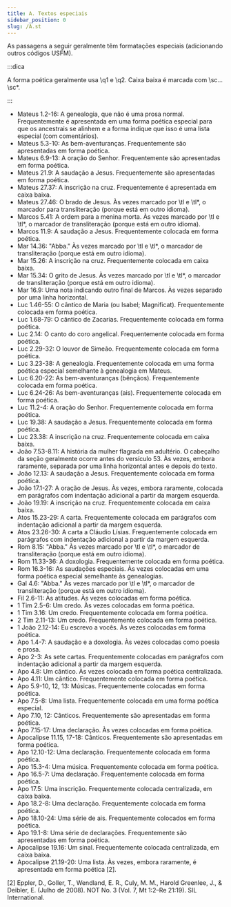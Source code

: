 ```yaml
---
title: A. Textos especiais
sidebar_position: 0
slug: /A.st
---
```




As passagens a seguir geralmente têm formatações especiais (adicionando outros códigos USFM).


:::dica

A forma poética geralmente usa \q1 e \q2. Caixa baixa é marcada com \sc... \sc*.

:::



- Mateus 1.2-16: A genealogia, que não é uma prosa normal. Frequentemente é apresentada em uma forma poética especial para que os ancestrais se alinhem e a forma indique que isso é uma lista especial (com comentários).
- Mateus 5.3-10: As bem-aventuranças. Frequentemente são apresentadas em forma poética.
- Mateus 6.9-13: A oração do Senhor. Frequentemente são apresentadas em forma poética.
- Mateus 21.9: A saudação a Jesus. Frequentemente são apresentadas em forma poética.
- Mateus 27.37: A inscrição na cruz. Frequentemente é apresentada em caixa baixa.
- Mateus 27.46: O brado de Jesus. Às vezes marcado por \\tl e \\tl\*, o marcador para transliteração (porque está em outro idioma).
- Marcos 5.41: A ordem para a menina morta. Às vezes marcado por \tl e \tl*, o marcador de transliteração (porque está em outro idioma).
- Marcos 11.9: A saudação a Jesus. Frequentemente colocada em forma poética.
- Mar 14.36: "Abba." Às vezes marcado por \tl e \tl*, o marcador de transliteração (porque está em outro idioma).
- Mar 15.26: A inscrição na cruz. Frequentemente colocada em caixa baixa.
- Mar 15.34: O grito de Jesus. Às vezes marcado por \tl e \tl*, o marcador de transliteração (porque está em outro idioma).
- Mar 16.9: Uma nota indicando outro final de Marcos. Às vezes separado por uma linha horizontal.
- Luc 1.46-55: O cântico de Maria (ou Isabel; Magnificat). Frequentemente colocada em forma poética.
- Luc 1.68-79: O cântico de Zacarias. Frequentemente colocada em forma poética.
- Luc 2.14: O canto do coro angelical. Frequentemente colocada em forma poética.
- Luc 2.29-32: O louvor de Simeão. Frequentemente colocada em forma poética.
- Luc 3.23-38: A genealogia. Frequentemente colocada em uma forma poética especial semelhante à genealogia em Mateus.
- Luc 6.20-22: As bem-aventuranças (bênçãos). Frequentemente colocada em forma poética.
- Luc 6.24-26: As bem-aventuranças (ais). Frequentemente colocada em forma poética.
- Luc 11.2-4: A oração do Senhor. Frequentemente colocada em forma poética.
- Luc 19.38: A saudação a Jesus. Frequentemente colocada em forma poética.
- Luc 23.38: A inscrição na cruz. Frequentemente colocada em caixa baixa.
- João 7.53-8.11: A história da mulher flagrada em adultério. O cabeçalho da seção geralmente ocorre antes do versículo 53. Às vezes, embora raramente, separada por uma linha horizontal antes e depois do texto.
- João 12.13: A saudação a Jesus. Frequentemente colocada em forma poética.
- João 17.1-27: A oração de Jesus. Às vezes, embora raramente, colocada em parágrafos com indentação adicional a partir da margem esquerda.
- João 19.19: A inscrição na cruz. Frequentemente colocada em caixa baixa.
- Atos 15.23-29: A carta. Frequentemente colocada em parágrafos com indentação adicional a partir da margem esquerda.
- Atos 23.26-30: A carta a Cláudio Lísias. Frequentemente colocada em parágrafos com indentação adicional a partir da margem esquerda.
- Rom 8.15: "Abba." Às vezes marcado por \tl e \tl*, o marcador de transliteração (porque está em outro idioma).
- Rom 11.33-36: A doxologia. Frequentemente colocada em forma poética.
- Rom 16.3-16: As saudações especiais. Às vezes colocadas em uma forma poética especial semelhante às genealogias.
- Gal 4.6: "Abba." Às vezes marcado por \tl e \tl*, o marcador de transliteração (porque está em outro idioma).
- Fil 2.6-11: As atitudes. Às vezes colocadas em forma poética.
- 1 Tim 2.5-6: Um credo. Às vezes colocadas em forma poética.
- 1 Tim 3.16: Um credo. Frequentemente colocada em forma poética.
- 2 Tim 2.11-13: Um credo. Frequentemente colocada em forma poética.
- 1 João 2.12-14: Eu escrevo a vocês. Às vezes colocadas em forma poética.
- Apo 1.4-7: A saudação e a doxologia. Às vezes colocadas como poesia e prosa.
- Apo 2-3: As sete cartas. Frequentemente colocadas em parágrafos com indentação adicional a partir da margem esquerda.
- Apo 4.8: Um cântico. Às vezes colocada em forma poética centralizada.
- Apo 4.11: Um cântico. Frequentemente colocada em forma poética.
- Apo 5.9-10, 12, 13: Músicas. Frequentemente colocadas em forma poética.
- Apo 7.5-8: Uma lista. Frequentemente colocada em uma forma poética especial.
- Apo 7.10, 12: Cânticos. Frequentemente são apresentadas em forma poética.
- Apo 7.15-17: Uma declaração. Às vezes colocadas em forma poética.
- Apocalipse 11.15, 17-18: Cânticos. Frequentemente são apresentadas em forma poética.
- Apo 12.10-12: Uma declaração. Frequentemente colocada em forma poética.
- Apo 15.3-4: Uma música. Frequentemente colocada em forma poética.
- Apo 16.5-7: Uma declaração. Frequentemente colocada em forma poética.
- Apo 17.5: Uma inscrição. Frequentemente colocada centralizada, em caixa baixa.
- Apo 18.2-8: Uma declaração. Frequentemente colocada em forma poética.
- Apo 18.10-24: Uma série de ais. Frequentemente colocados em forma poética.
- Apo 19.1-8: Uma série de declarações. Frequentemente são apresentadas em forma poética.
- Apocalipse 19.16: Um sinal. Frequentemente colocada centralizada, em caixa baixa.
- Apocalipse 21.19-20: Uma lista. Às vezes, embora raramente, é apresentada em forma poética [2].

[2] Eppler, D., Goller, T., Wendland, E. R., Culy, M. M., Harold Greenlee, J., & Deibler, E. (Julho de 2008). NOT No. 3 (Vol. 7, Mt 1:2–Re 21:19). SIL International.

